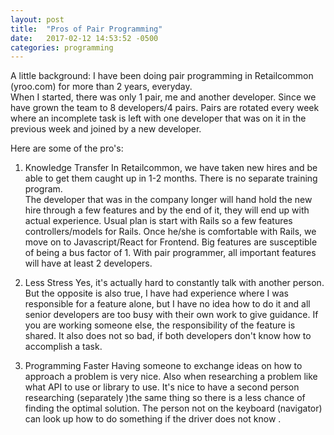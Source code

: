 ```yaml
---
layout: post
title:  "Pros of Pair Programming"
date:   2017-02-12 14:53:52 -0500
categories: programming
---
```


A little background:  I have been doing pair programming in Retailcommon (yroo.com) for more than 2 years, everyday.  
When I started, there was only 1 pair, me and another developer.  Since we have grown the team to 8 developers/4 pairs.
Pairs are rotated every week where an incomplete task is left with one developer that was on it in the previous week and joined
by a new developer.

Here are some of the pro's:

1) Knowledge Transfer
In Retailcommon, we have taken new hires and be able to get them caught up in 1-2 months.  There is no separate training program.  
The developer that was in the company longer will hand hold the new hire through a few features and by the end of it, they will end
up with actual experience.  Usual plan is start with Rails so a few features controllers/models for Rails.  Once he/she is comfortable
with Rails, we move on to Javascript/React for Frontend.
Big features are susceptible of being a bus factor of 1.  With pair programmer, all important features will have at least 2 developers.

2) Less Stress
Yes, it's actually hard to constantly talk with another person.  But the opposite is also true, I have had experience where I was responsible
for a feature alone, but I have no idea how to do it and all senior developers are too busy with their own work to give guidance.  If you are
working someone else, the responsibility of the feature is shared.  It also does not so bad, if both developers don't know how to accomplish
a task.

3) Programming Faster
Having someone to exchange ideas on how to approach a problem is very nice. Also when researching a problem like what API to use or library to use.
It's nice to have a second person researching (separately )the same thing so there is a less chance of finding the optimal solution.  The person
not on the keyboard (navigator) can look up how to do something if the driver does not know .
